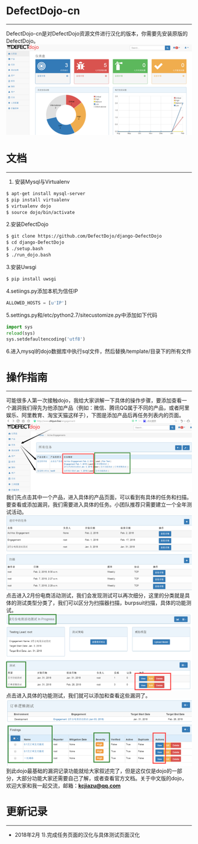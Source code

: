 # DefectDojo-cn
----------
DefectDojo-cn是对DefectDojo资源文件进行汉化的版本，你需要先安装原版的DefectDojo。
![enter description here][1]
# 文档


----------


 1. 安装Mysql与Virtualenv
``` bash
$ apt-get install mysql-server
$ pip install virtualenv
$ virtualenv dojo
$ source dojo/bin/activate
```
2.安装DefectDojo
``` bash
$ git clone https://github.com/DefectDojo/django-DefectDojo
$ cd django-DefectDojo
$ ./setup.bash
$ ./run_dojo.bash
```
3.安装Uwsgi
``` bash
$ pip install uwsgi
```
4.setiings.py添加本机为信任IP
``` python
ALLOWED_HOSTS = [u'IP']
```
5.settings.py和/etc/python2.7/sitecustomize.py中添加如下代码

``` python
import sys
reload(sys)
sys.setdefaultencoding('utf8')
```
6.进入mysql的dojo数据库中执行sql文件，然后替换/template/目录下的所有文件

# 操作指南
----------
可能很多人第一次接触dojo，我给大家讲解一下具体的操作步骤，要添加查看一个漏洞我们得先为他添加产品（例如：微信、腾讯QQ属于不同的产品，或者阿里娱乐、阿里教育、淘宝天猫这样子），下图是添加产品后再任务列表内的页面。
![enter description here][2]
我们先点击其中一个产品，进入具体的产品页面，可以看到有具体的任务和扫描。要查看或添加漏洞，我们需要进入具体的任务。小团队推荐只需要建立一个全年测试活动。
![enter description here][3]
点击进入2月份电商活动测试，我们会发现测试可以再次细分，这里的分类就是具体的测试类型分类了，我们可以区分为扫描器扫描，burpsuit扫描，具体的功能测试。
![enter description here][4]
点击进入具体的功能测试，我们就可以添加和查看这些漏洞了。
![enter description here][5]
到此dojo最基础的漏洞记录功能就给大家叙述完了，但是这仅仅是dojo的一部分，大部分功能大家还需要自己了解，或者查看官方文档。关于中文版的dojo，欢迎大家和我一起交流，邮箱：**kcjiazu@qq.com**
# 更新记录
----------


 - 2018年2月
1).完成任务页面的汉化与具体测试页面汉化
 


  [1]: ./doc/img/screenshot.png
  [2]: ./doc/img/screenshot1.png
  [3]: ./doc/img/screenshot2.png
  [4]: ./doc/img/screenshot3.png
  [5]: ./doc/img/screenshot4.png